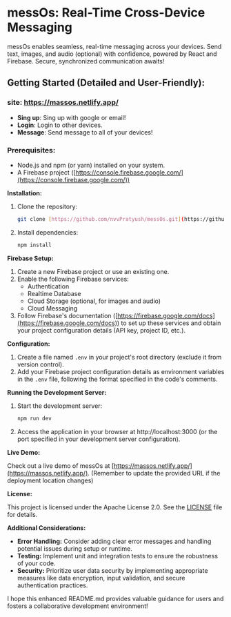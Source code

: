 
# messOs: Real-Time Cross-Device Messaging

messOs enables seamless, real-time messaging across your devices. Send text, images, and audio (optional) with confidence, powered by React and Firebase. Secure, synchronized communication awaits!


## Getting Started (Detailed and User-Friendly):

### site: https://massos.netlify.app/
  - **Sing up**: Sing up with google or email!
  - **Login**: Login to other devices.
  - **Message**: Send message to all of your devices!

### Prerequisites:

- Node.js and npm (or yarn) installed on your system.
- A Firebase project ([https://console.firebase.google.com/](https://console.firebase.google.com/))

**Installation:**

1. Clone the repository:

   ```bash
   git clone [https://github.com/nvvPratyush/messOs.git](https://github.com/nvvPratyush/messOs.git)
   ```

2. Install dependencies:

   ```bash
   npm install
   ```

**Firebase Setup:**

1. Create a new Firebase project or use an existing one.
2. Enable the following Firebase services:
   - Authentication
   - Realtime Database
   - Cloud Storage (optional, for images and audio)
   - Cloud Messaging
3. Follow Firebase's documentation ([https://firebase.google.com/docs](https://firebase.google.com/docs)) to set up these services and obtain your project configuration details (API key, project ID, etc.).

**Configuration:**

1. Create a file named `.env` in your project's root directory (exclude it from version control).
2. Add your Firebase project configuration details as environment variables in the `.env` file, following the format specified in the code's comments.

**Running the Development Server:**

1. Start the development server:

   ```bash
   npm run dev
   ```

2. Access the application in your browser at http://localhost:3000 (or the port specified in your development server configuration).

**Live Demo:**

Check out a live demo of messOs at [https://massos.netlify.app/](https://massos.netlify.app/). (Remember to update the provided URL if the deployment location changes)

**License:**

This project is licensed under the Apache License 2.0. See the [LICENSE](LICENSE) file for details.



**Additional Considerations:**

- **Error Handling:** Consider adding clear error messages and handling potential issues during setup or runtime.
- **Testing:** Implement unit and integration tests to ensure the robustness of your code.
- **Security:** Prioritize user data security by implementing appropriate measures like data encryption, input validation, and secure authentication practices.

I hope this enhanced README.md provides valuable guidance for users and fosters a collaborative development environment!
